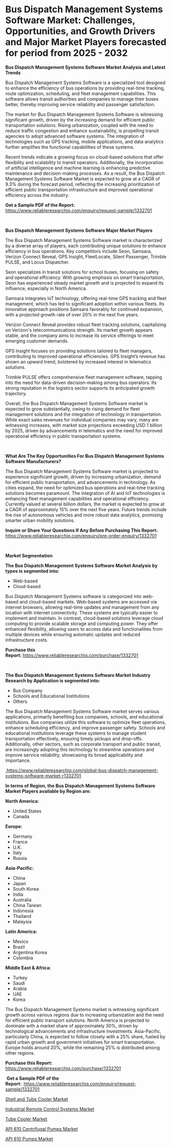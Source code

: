 <p><h1>Bus Dispatch Management Systems Software Market: Challenges, Opportunities, and Growth Drivers and Major Market Players forecasted for period from 2025 - 2032</h1></p><p><strong>Bus Dispatch Management Systems Software Market Analysis and Latest Trends</strong></p>
<p><p>Bus Dispatch Management Systems Software is a specialized tool designed to enhance the efficiency of bus operations by providing real-time tracking, route optimization, scheduling, and fleet management capabilities. This software allows transit authorities and companies to manage their buses better, thereby improving service reliability and passenger satisfaction.</p><p>The market for Bus Dispatch Management Systems Software is witnessing significant growth, driven by the increasing demand for efficient public transportation solutions. Rising urbanization, coupled with the need to reduce traffic congestion and enhance sustainability, is propelling transit agencies to adopt advanced software systems. The integration of technologies such as GPS tracking, mobile applications, and data analytics further amplifies the functional capabilities of these systems.</p><p>Recent trends indicate a growing focus on cloud-based solutions that offer flexibility and scalability to transit operators. Additionally, the incorporation of artificial intelligence and machine learning is enhancing predictive maintenance and decision-making processes. As a result, the Bus Dispatch Management Systems Software Market is expected to grow at a CAGR of 9.3% during the forecast period, reflecting the increasing prioritization of efficient public transportation infrastructure and improved operational efficiency across the industry.</p></p>
<p><strong>Get a Sample PDF of the Report:&nbsp;</strong> <a href="https://www.reliableresearchiq.com/enquiry/request-sample/1332701?utm_campaign=3494&utm_medium=2&utm_source=Github&utm_content=ia&utm_term=24032025&utm_id=bus-dispatch-management-systems-software">https://www.reliableresearchiq.com/enquiry/request-sample/1332701</a></p>
<p>&nbsp;</p>
<p><strong>Bus Dispatch Management Systems Software Major Market Players</strong></p>
<p><p>The Bus Dispatch Management Systems Software market is characterized by a diverse array of players, each contributing unique solutions to enhance efficiency in bus operations. Key competitors include Seon, Samsara, Verizon Connect Reveal, GPS Insight, FleetLocate, Silent Passenger, Trimble PULSE, and Locus Dispatcher.</p><p>Seon specializes in transit solutions for school buses, focusing on safety and operational efficiency. With growing emphasis on smart transportation, Seon has experienced steady market growth and is projected to expand its influence, especially in North America.</p><p>Samsara integrates IoT technology, offering real-time GPS tracking and fleet management, which has led to significant adoption within various fleets. Its innovative approach positions Samsara favorably for continued expansion, with a projected growth rate of over 20% in the next five years.</p><p>Verizon Connect Reveal provides robust fleet tracking solutions, capitalizing on Verizon's telecommunications strength. Its market growth appears stable, and the company aims to increase its service offerings to meet emerging customer demands.</p><p>GPS Insight focuses on providing solutions tailored to fleet managers, contributing to improved operational efficiencies. GPS Insight’s revenue has shown an upward trend, bolstered by increased interest in telematics solutions.</p><p>Trimble PULSE offers comprehensive fleet management software, tapping into the need for data-driven decision-making among bus operators. Its strong reputation in the logistics sector supports its anticipated growth trajectory.</p><p>Overall, the Bus Dispatch Management Systems Software market is expected to grow substantially, owing to rising demand for fleet management solutions and the integration of technology in transportation. While exact sales revenues for individual companies may vary, many are witnessing increases, with market size projections exceeding USD 1 billion by 2025, driven by advancements in telematics and the need for improved operational efficiency in public transportation systems.</p></p>
<p>&nbsp;</p>
<p><strong>What Are The Key Opportunities For Bus Dispatch Management Systems Software Manufacturers?</strong></p>
<p><p>The Bus Dispatch Management Systems Software market is projected to experience significant growth, driven by increasing urbanization, demand for efficient public transportation, and advancements in technology. As cities expand, the need for optimized bus operations and real-time tracking solutions becomes paramount. The integration of AI and IoT technologies is enhancing fleet management capabilities and operational efficiency. Currently valued at several billion dollars, the market is expected to grow at a CAGR of approximately 15% over the next five years. Future trends include the rise of autonomous vehicles and more robust data analytics, promising smarter urban mobility solutions.</p></p>
<p><strong>Inquire or Share Your Questions If Any Before Purchasing This Report:</strong> <a href="https://www.reliableresearchiq.com/enquiry/pre-order-enquiry/1332701?utm_campaign=3494&utm_medium=2&utm_source=Github&utm_content=ia&utm_term=24032025&utm_id=bus-dispatch-management-systems-software">https://www.reliableresearchiq.com/enquiry/pre-order-enquiry/1332701</a></p>
<p>&nbsp;</p>
<p><strong>Market Segmentation</strong></p>
<p><strong>The Bus Dispatch Management Systems Software Market Analysis by types is segmented into:</strong></p>
<p><ul><li>Web-based</li><li>Cloud-based</li></ul></p>
<p><p>Bus Dispatch Management Systems software is categorized into web-based and cloud-based markets. Web-based systems are accessed via internet browsers, allowing real-time updates and management from any location with internet connectivity. These systems are typically easier to implement and maintain. In contrast, cloud-based solutions leverage cloud computing to provide scalable storage and computing power. They offer enhanced flexibility, allowing users to access data and functionalities from multiple devices while ensuring automatic updates and reduced infrastructure costs.</p></p>
<p><strong>Purchase this Report:&nbsp;</strong><a href="https://www.reliableresearchiq.com/purchase/1332701?utm_campaign=3494&utm_medium=2&utm_source=Github&utm_content=ia&utm_term=24032025&utm_id=bus-dispatch-management-systems-software">https://www.reliableresearchiq.com/purchase/1332701</a></p>
<p>&nbsp;</p>
<p><strong>The Bus Dispatch Management Systems Software Market Industry Research by Application is segmented into:</strong></p>
<p><ul><li>Bus Company</li><li>Schools and Educational Institutions</li><li>Others</li></ul></p>
<p><p>The Bus Dispatch Management Systems Software market serves various applications, primarily benefiting bus companies, schools, and educational institutions. Bus companies utilize this software to optimize fleet operations, enhance scheduling efficiency, and improve passenger safety. Schools and educational institutions leverage these systems to manage student transportation effectively, ensuring timely pickups and drop-offs. Additionally, other sectors, such as corporate transport and public transit, are increasingly adopting this technology to streamline operations and improve service reliability, showcasing its broad applicability and importance.</p></p>
<p><a href="https://www.reliableresearchiq.com/global-bus-dispatch-management-systems-software-market-r1332701?utm_campaign=3494&utm_medium=2&utm_source=Github&utm_content=ia&utm_term=24032025&utm_id=bus-dispatch-management-systems-software">&nbsp;https://www.reliableresearchiq.com/global-bus-dispatch-management-systems-software-market-r1332701</a></p>
<p><strong>In terms of Region, the Bus Dispatch Management Systems Software Market Players available by Region are:</strong></p>
<p>
    <p> <strong> North America: </strong>
        <ul>
            <li>United States</li>
            <li>Canada</li>
        </ul>
        </p> 
    <p> <strong> Europe: </strong>
        <ul>
            <li>Germany</li>
            <li>France</li>
            <li>U.K.</li>
            <li>Italy</li>
            <li>Russia</li>
        </ul>
        </p> 
    <p> <strong> Asia-Pacific: </strong>
        <ul>
            <li>China</li>
            <li>Japan</li>
            <li>South Korea</li>
            <li>India</li>
            <li>Australia</li>
            <li>China Taiwan</li>
            <li>Indonesia</li>
            <li>Thailand</li>
            <li>Malaysia</li>
        </ul>
        </p> 
    <p> <strong> Latin America: </strong>
        <ul>
            <li>Mexico</li>
            <li>Brazil</li>
            <li>Argentina Korea</li>
            <li>Colombia</li>
        </ul>
        </p> 
    <p> <strong> Middle East & Africa: </strong>
        <ul>
            <li>Turkey</li>
            <li>Saudi</li>
            <li>Arabia</li>
            <li>UAE</li>
            <li>Korea</li>
        </ul>
    </p>
    </p>
<p><p>The Bus Dispatch Management Systems market is witnessing significant growth across various regions due to increasing urbanization and the need for efficient public transport solutions. North America is projected to dominate with a market share of approximately 30%, driven by technological advancements and infrastructure investments. Asia-Pacific, particularly China, is expected to follow closely with a 25% share, fueled by rapid urban growth and government initiatives for smart transportation. Europe holds around 20%, while the remaining 25% is distributed among other regions.</p></p>
<p><strong>Purchase this Report: </strong><a href="https://www.reliableresearchiq.com/purchase/1332701?utm_campaign=3494&utm_medium=2&utm_source=Github&utm_content=ia&utm_term=24032025&utm_id=bus-dispatch-management-systems-software">https://www.reliableresearchiq.com/purchase/1332701</a></p>
<p>&nbsp;<strong>Get a Sample PDF of the Report:&nbsp;&nbsp;</strong><a href="https://www.reliableresearchiq.com/enquiry/request-sample/1332701?utm_campaign=3494&utm_medium=2&utm_source=Github&utm_content=ia&utm_term=24032025&utm_id=bus-dispatch-management-systems-software">https://www.reliableresearchiq.com/enquiry/request-sample/1332701</a></p>
<p><strong></strong></p>
<p><p><a href="https://www.linkedin.com/pulse/strategic-market-research-report-shell-tube-cooler-anticipated-tv5we?utm_campaign=3494&utm_medium=2&utm_source=Github&utm_content=ia&utm_term=24032025&utm_id=bus-dispatch-management-systems-software">Shell and Tube Cooler Market</a></p><p><a href="https://www.linkedin.com/pulse/industrial-remote-control-systems-market-trends-forecast-od1je?utm_campaign=3494&utm_medium=2&utm_source=Github&utm_content=ia&utm_term=24032025&utm_id=bus-dispatch-management-systems-software">Industrial Remote Control Systems Market</a></p><p><a href="https://www.linkedin.com/pulse/comprehensive-overview-tube-cooler-market-2025-2032-company-profiles-zuhfe?utm_campaign=3494&utm_medium=2&utm_source=Github&utm_content=ia&utm_term=24032025&utm_id=bus-dispatch-management-systems-software">Tube Cooler Market</a></p><p><a href="https://www.linkedin.com/pulse/comprehensive-assessment-globalapi-610-centrifugal-pumps-marketmarketsize-9jnhe?utm_campaign=3494&utm_medium=2&utm_source=Github&utm_content=ia&utm_term=24032025&utm_id=bus-dispatch-management-systems-software">API 610 Centrifugal Pumps Market</a></p><p><a href="https://www.linkedin.com/pulse/api-610-pumps-market-research-report-trends-overview-5g27e?utm_campaign=3494&utm_medium=2&utm_source=Github&utm_content=ia&utm_term=24032025&utm_id=bus-dispatch-management-systems-software">API 610 Pumps Market</a></p></p>